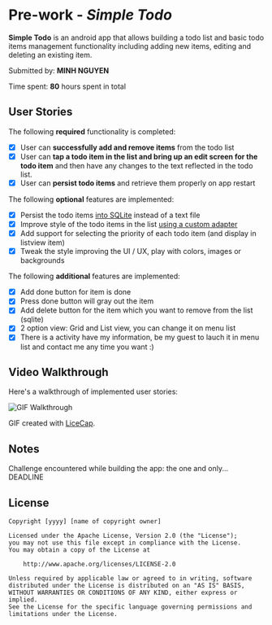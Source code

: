 # Pre-work - *Simple Todo*

**Simple Todo** is an android app that allows building a todo list and basic todo items management functionality including adding new items, editing and deleting an existing item.

Submitted by: **MINH NGUYEN**

Time spent: **80** hours spent in total

## User Stories

The following **required** functionality is completed:

* [x] User can **successfully add and remove items** from the todo list
* [x] User can **tap a todo item in the list and bring up an edit screen for the todo item** and then have any changes to the text reflected in the todo list.
* [x] User can **persist todo items** and retrieve them properly on app restart

The following **optional** features are implemented:

* [x] Persist the todo items [into SQLite](http://guides.codepath.com/android/Persisting-Data-to-the-Device#sqlite) instead of a text file
* [x] Improve style of the todo items in the list [using a custom adapter](http://guides.codepath.com/android/Using-an-ArrayAdapter-with-ListView)
* [x] Add support for selecting the priority of each todo item (and display in listview item)
* [x] Tweak the style improving the UI / UX, play with colors, images or backgrounds

The following **additional** features are implemented:

* [x] Add done button for item is done
* [x] Press done button will gray out the item
* [x] Add delete button for the item which you want to remove from the list (sqlite)
* [x] 2 option view: Grid and List view, you can change it on menu list
* [x] There is a activity have my information, be my guest to lauch it in menu list and contact me any time you want :)

## Video Walkthrough 

Here's a walkthrough of implemented user stories:

<img src='http://i.imgur.com/lmjhnR6.gifv' title='GIF Walkthrough' width='' alt='GIF Walkthrough' />

GIF created with [LiceCap](http://www.cockos.com/licecap/).

## Notes

Challenge encountered while building the app: the one and only... DEADLINE

## License

    Copyright [yyyy] [name of copyright owner]

    Licensed under the Apache License, Version 2.0 (the "License");
    you may not use this file except in compliance with the License.
    You may obtain a copy of the License at

        http://www.apache.org/licenses/LICENSE-2.0

    Unless required by applicable law or agreed to in writing, software
    distributed under the License is distributed on an "AS IS" BASIS,
    WITHOUT WARRANTIES OR CONDITIONS OF ANY KIND, either express or implied.
    See the License for the specific language governing permissions and
    limitations under the License.
